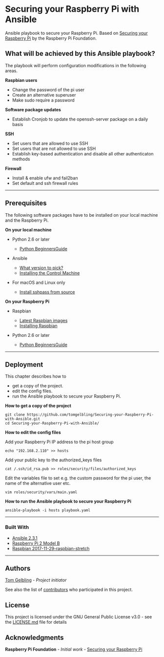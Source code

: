 # Securing your Raspberry Pi with Ansible

Ansible playbook to secure your Raspberry Pi.
Based on [Securing your Raspberry Pi](https://www.raspberrypi.org/documentation/configuration/security.md)  by the Raspberry Pi Foundation.

## What will be achieved by this Ansible playbook?

The playbook will perform configuration modifications in the following areas.

**Raspbian users**
* Change the password of the pi user
* Create an alternative superuser
* Make sudo require a password

**Software package updates**
* Establish Cronjob to update the openssh-server package on a daily basis

**SSH**
* Set users that are allowed to use SSH
* Set users that are not allowed to use SSH
* Establish key-based authentication and disable all other authenticaton methods

**Firewall**
* Install & enable ufw and fail2ban
* Set default and ssh firewall rules

---

## Prerequisites

The following software packages have to be installed on your local machine and the Raspberry Pi.

**On your local machine**
* Python 2.6 or later
  * [Python BeginnersGuide](https://wiki.python.org/moin/BeginnersGuide/Download)


* Ansible
  * [What version to pick?](http://docs.ansible.com/ansible/latest/intro_installation.html#what-version-to-pick)
  * [Installing the Control Machine](http://docs.ansible.com/ansible/latest/intro_installation.html#installing-the-control-machine)


* For macOS and Linux only
  * [Install sshpass from source](https://gist.github.com/arunoda/7790979#installing-from-the-source)

**On your Raspberry Pi**
* Raspbian
  * [Latest Raspbian images](https://www.raspberrypi.org/downloads/raspbian/)
  * [Installing Raspbian](https://www.raspberrypi.org/documentation/installation/installing-images/)


* Python 2.6 or later
  * [Python BeginnersGuide](https://wiki.python.org/moin/BeginnersGuide/Download)

---

## Deployment

This chapter describes how to
* get a copy of the project.
* edit the config files.
* run the Ansible playbook to secure your Raspberry Pi.

**How to get a copy of the project**

```
git clone https://github.com/tomgelbling/Securing-your-Raspberry-Pi-with-Ansible.git
cd Securing-your-Raspberry-Pi-with-Ansible/
```


**How to edit the config files**

Add your Raspberry Pi IP address to the pi host group
```
echo "192.168.2.110" >> hosts
```

Add your public key to the authorized_keys files
```
cat /.ssh/id_rsa.pub >> roles/security/files/authorized_keys
```

Edit the variables file to set e.g. the custom password for the pi user, the name of the alternative user etc.
```
vim roles/security/vars/main.yaml
```



**How to run the Ansible playbook to secure your Raspberry Pi**

```
ansible-playbook -i hosts playbook.yaml
```

---

### Built With

* [Ansible 2.3.1](https://github.com/ansible/ansible/releases/tag/v2.3.1.0-1)
* [Raspberry Pi 2 Model B](https://www.raspberrypi.org/products/raspberry-pi-2-model-b/)
* [Raspbian 2017-11-29-raspbian-stretch](https://www.raspberrypi.org/downloads/raspbian/)

---

## Authors

[Tom Gelbling](https://www.linkedin.com/in/tomgelbling/) - *Project initiator*

See also the list of [contributors](https://github.com/tomgelbling/Securing-your-Raspberry-Pi-with-Ansible/graphs/contributors) who participated in this project.

## License

This project is licensed under the GNU General Public License v3.0 - see the [LICENSE.md](LICENSE.md) file for details

## Acknowledgments

**Raspberry Pi Foundation** - *Initial work* - [Securing your Raspberry Pi](https://www.raspberrypi.org/documentation/configuration/security.md)
